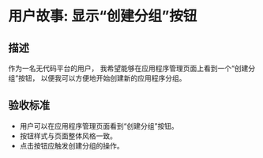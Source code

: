 # 用户故事: 显示“创建分组”按钮

## 描述

作为一名无代码平台的用户，
我希望能够在应用程序管理页面上看到一个“创建分组”按钮，
以便我可以方便地开始创建新的应用程序分组。

## 验收标准

- 用户可以在应用程序管理页面看到“创建分组”按钮。
- 按钮样式与页面整体风格一致。
- 点击按钮应触发创建分组的操作。
